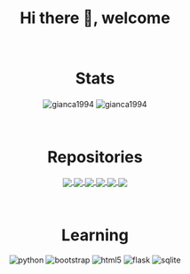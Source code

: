 
<h1 align="center">Hi there 👋, welcome</h1>
  
</br><h1 align="center">Stats</h1>

<p align="center">
  <img align="center" src="https://github-readme-stats.vercel.app/api/top-langs/?username=gianca1994&layout=compact&hide=shell,css&theme=vision-friendly-dark" alt="gianca1994" />
  <img align="center"src="https://github-readme-stats.vercel.app/api?username=gianca1994&show_icons=true&hide=contribs&theme=vision-friendly-dark" alt="gianca1994" />
</p>


</br><h1 align="center">Repositories</h1>

<p align="center">
  <a href="https://github.com/gianca1994/computacion-2">
    <img align="center" src="https://github-readme-stats.vercel.app/api/pin/?username=gianca1994&repo=computacion-2&title_color=fff&icon_color=f9f9f9&text_color=9f9f9f&bg_color=151515" />
  </a>
  <a href="https://github.com/gianca1994/programacion-1">
    <img align="center" src="https://github-readme-stats.vercel.app/api/pin/?username=gianca1994&repo=programacion-1&title_color=fff&icon_color=f9f9f9&text_color=9f9f9f&bg_color=151515" />
  </a>
  <a href="https://github.com/gianca1994/github-readme-stats">
    <img align="center" src="https://github-readme-stats.vercel.app/api/pin/?username=gianca1994&repo=curso-java&title_color=fff&icon_color=f9f9f9&text_color=9f9f9f&bg_color=151515" />
  </a>
  <a href="https://github.com/gianca1994/convoychat">
    <img align="center" src="https://github-readme-stats.vercel.app/api/pin/?username=gianca1994&repo=Final-Computacion1&title_color=fff&icon_color=f9f9f9&text_color=9f9f9f&bg_color=151515" />
  </a>
  <a href="https://github.com/gianca1994/computacion-1">
    <img align="center" src="https://github-readme-stats.vercel.app/api/pin/?username=gianca1994&repo=computacion-1&title_color=fff&icon_color=f9f9f9&text_color=9f9f9f&bg_color=151515" />
  </a>
  <a href="https://github.com/gianca1994/convoychat">
    <img align="center" src="https://github-readme-stats.vercel.app/api/pin/?username=gianca1994&repo=SystemDesing-&title_color=fff&icon_color=f9f9f9&text_color=9f9f9f&bg_color=151515" />
  </a>
</p>


</br><h1 align="center">Learning</h1>

<p align="center">
  <img alt="python" src="https://img.shields.io/badge/python%20-%2314354C.svg?&style=for-the-badge&logo=python&logoColor=white" />
  <img alt="bootstrap" src="https://img.shields.io/badge/bootstrap%20-%23563D7C.svg?&style=for-the-badge&logo=bootstrap&logoColor=white" />
  <img alt="html5" src="https://img.shields.io/badge/html5%20-%23E34F26.svg?&style=for-the-badge&logo=html5&logoColor=white" />
  <img alt="flask" src="https://img.shields.io/badge/flask%20-%23000.svg?&style=for-the-badge&logo=flask&logoColor=white" />
  <img alt="sqlite" src="https://img.shields.io/badge/sqlite-%2307405e.svg?&style=for-the-badge&logo=sqlite&logoColor=white" />
</p>



